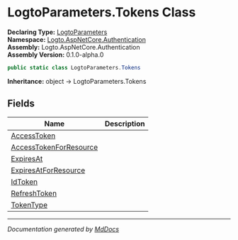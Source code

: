 ﻿<!--  
  <auto-generated>   
    The contents of this file were generated by a tool.  
    Changes to this file may be list if the file is regenerated  
  </auto-generated>   
-->

# LogtoParameters.Tokens Class

**Declaring Type:** [LogtoParameters](../index.md)  
**Namespace:** [Logto.AspNetCore.Authentication](../../index.md)  
**Assembly:** Logto.AspNetCore.Authentication  
**Assembly Version:** 0.1.0\-alpha.0

```csharp
public static class LogtoParameters.Tokens
```

**Inheritance:** object → LogtoParameters.Tokens

## Fields

| Name                                                       | Description |
| ---------------------------------------------------------- | ----------- |
| [AccessToken](fields/AccessToken.md)                       |             |
| [AccessTokenForResource](fields/AccessTokenForResource.md) |             |
| [ExpiresAt](fields/ExpiresAt.md)                           |             |
| [ExpiresAtForResource](fields/ExpiresAtForResource.md)     |             |
| [IdToken](fields/IdToken.md)                               |             |
| [RefreshToken](fields/RefreshToken.md)                     |             |
| [TokenType](fields/TokenType.md)                           |             |

___

*Documentation generated by [MdDocs](https://github.com/ap0llo/mddocs)*

